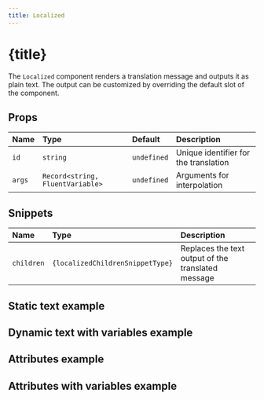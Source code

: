 ```yaml
---
title: Localized
---
```


<script>
	import ExampleLocalizedStaticText from '$site/examples/localized/static-text/Example.svelte'
	import ExampleLocalizedDynamicText from '$site/examples/localized/dynamic-text/Example.svelte'
	import ExampleLocalizedAttributes from '$site/examples/localized/attributes/Example.svelte'
	import ExampleLocalizedAttributesWithVariables from '$site/examples/localized/attributes-with-variables/Example.svelte'

	const localizedChildrenSnippetType = [
	'Snippet<{',
	'	text: string;',
	'	attrs: Record<string, string>;',
	'}>'
].join('\n')
</script>

# {title}

The `Localized` component renders a translation message and outputs it as plain text.
The output can be customized by overriding the default slot of the component.

## Props

| Name   | Type                             | Default     | Description                           |
| :----- | :------------------------------- | :---------- | :------------------------------------ |
| `id`   | `string`                         | `undefined` | Unique identifier for the translation |
| `args` | `Record<string, FluentVariable>` | `undefined` | Arguments for interpolation           |

## Snippets

| Name       | Type                                                   | Description                                        |
| :--------- | :----------------------------------------------------- | :------------------------------------------------- |
| `children` | <pre><code>{localizedChildrenSnippetType}</code></pre> | Replaces the text output of the translated message |

## Static text example

<ExampleLocalizedStaticText />

## Dynamic text with variables example

<ExampleLocalizedDynamicText />

## Attributes example

<ExampleLocalizedAttributes />

## Attributes with variables example

<ExampleLocalizedAttributesWithVariables />
